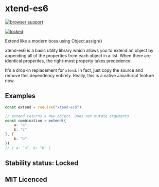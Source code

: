 # xtend-es6

[![browser support][3]][4]

[![locked](http://badges.github.io/stability-badges/dist/locked.svg)][5]

Extend like a modern boss using Object.assign()

xtend-es6 is a basic utility library which allows you to extend an object by appending all of the properties from each object in a list. When there are identical properties, the right-most property takes precedence.

It's a drop-in replacement for `xtend`. In fact, just copy the source and remove this dependency entirely. Really, this is a native JavaScript feature now.

## Examples

```js
const extend = require("xtend-es6")

// extend returns a new object. Does not mutate arguments
const combination = extend({
    a: "a",
    b: "c"
}, {
    b: "b"
})
// { a: "a", b: "b" }
```

## Stability status: Locked

## MIT Licenced


  [3]: http://ci.testling.com/styfle/xtend-es6.png
  [4]: http://ci.testling.com/styfle/xtend-es6
  [5]: http://github.com/badges/stability-badges
